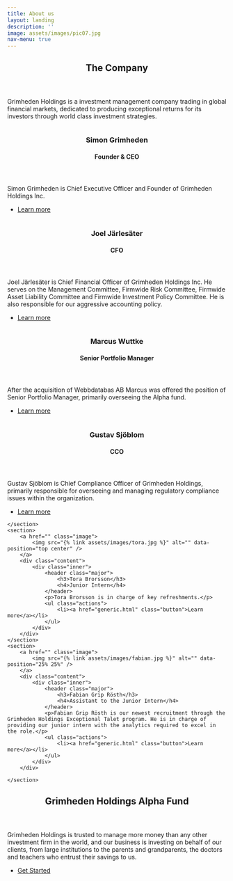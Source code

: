 ```yaml
---
title: About us
layout: landing
description: ''
image: assets/images/pic07.jpg
nav-menu: true
---
```


<!-- Main -->
<div id="main">

<!-- One -->
<section id="one">
	<div class="inner">
		<header class="major">
			<h2>The Company</h2>
		</header>
		<p>Grimheden Holdings is a investment management company trading in global financial markets, dedicated to producing exceptional returns for its investors through world class investment strategies.</p>
	</div>
</section>

<!-- Two -->
<section id="two" class="spotlights">
	<section>
		<a href="" class="image">
			<img src="{% link assets/images/simon.jpg %}" alt="" data-position="center center" />
		</a>
		<div class="content">
			<div class="inner">
				<header class="major">
					<h3>Simon Grimheden</h3>
					<h4>Founder & CEO</h4>
				</header>
				<p>Simon Grimheden is Chief Executive Officer and Founder of Grimheden Holdings Inc.</p>
				<ul class="actions">
					<li><a href="generic.html" class="button">Learn more</a></li>
				</ul>
			</div>
		</div>
	</section>
	<section>
		<a href="" class="image">
			<img src="{% link assets/images/joel2.jpg %}" alt="" data-position="top center" />
		</a>
		<div class="content">
			<div class="inner">
				<header class="major">
					<h3>Joel Järlesäter</h3>
					<h4>CFO</h4>
				</header>
				<p>Joel Järlesäter is Chief Financial Officer of Grimheden Holdings Inc. He serves on the Management Committee, Firmwide Risk Committee, Firmwide Asset Liability Committee and Firmwide Investment Policy Committee. He is also responsible for our aggressive accounting policy.</p>
				<ul class="actions">
					<li><a href="generic.html" class="button">Learn more</a></li>
				</ul>
			</div>
		</div>
	</section>
	<section>
		<a href="" class="image">
			<img src="{% link assets/images/marcus.jpeg %}" alt="" data-position="25% 25%" />
		</a>
		<div class="content">
			<div class="inner">
				<header class="major">
					<h3>Marcus Wuttke</h3>
					<h4>Senior Portfolio Manager</h4>
				</header>
				<p>After the acquisition of Webbdatabas AB Marcus was offered the position of Senior Portfolio Manager, primarily overseeing the Alpha fund.</p>
				<ul class="actions">
					<li><a href="generic.html" class="button">Learn more</a></li>
				</ul>
			</div>
		</div>
	</section>
	<section>
		<a href="" class="image">
			<img src="{% link assets/images/gustav.jpg %}" alt="" data-position="25% 25%" />
		</a>
		<div class="content">
			<div class="inner">
				<header class="major">
					<h3>Gustav Sjöblom</h3>
					<h4>CCO</h4>
				</header>
				<p>Gustav Sjöblom is Chief Compliance Officer of Grimheden Holdings, primarily responsible for overseeing and managing regulatory compliance issues within the organization.</p>
				<ul class="actions">
					<li><a href="generic.html" class="button">Learn more</a></li>
				</ul>
			</div>
		</div>

	</section>
	<section>
		<a href="" class="image">
			<img src="{% link assets/images/tora.jpg %}" alt="" data-position="top center" />
		</a>
		<div class="content">
			<div class="inner">
				<header class="major">
					<h3>Tora Brorsson</h3>
					<h4>Junior Intern</h4>
				</header>
				<p>Tora Brorsson is in charge of key refreshments.</p>
				<ul class="actions">
					<li><a href="generic.html" class="button">Learn more</a></li>
				</ul>
			</div>
		</div>
	</section>
	<section>
		<a href="" class="image">
			<img src="{% link assets/images/fabian.jpg %}" alt="" data-position="25% 25%" />
		</a>
		<div class="content">
			<div class="inner">
				<header class="major">
					<h3>Fabian Grip Rösth</h3>
					<h4>Assistant to the Junior Intern</h4>
				</header>
				<p>Fabian Grip Rösth is our newest recruitment through the Grimheden Holdings Exceptional Talet program. He is in charge of providing our junior intern with the analytics required to excel in the role.</p>
				<ul class="actions">
					<li><a href="generic.html" class="button">Learn more</a></li>
				</ul>
			</div>
		</div>

	</section>
</section>

<!-- Three -->
<section id="three">
	<div class="inner">
		<header class="major">
			<h2>Grimheden Holdings Alpha Fund</h2>
		</header>
		<p>Grimheden Holdings is trusted to manage more money than any other investment firm in the world, and our business is investing on behalf of our clients, from large institutions to the parents and grandparents, the doctors and teachers who entrust their savings to us.</p>
		<ul class="actions">
			<li><a href="generic.html" class="button next">Get Started</a></li>
		</ul>
	</div>
</section>

</div>
